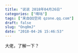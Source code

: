 ```yaml
---
title: "说说 2018年04月26日"
categories: ["嘀咕"]
tags: ["来自QQ空间 qzone.qq.com"]
draft: false
slug: "Onq0mJ"
date: "2018-04-26 15:46:53"
---
```


大佬，了解一下？
